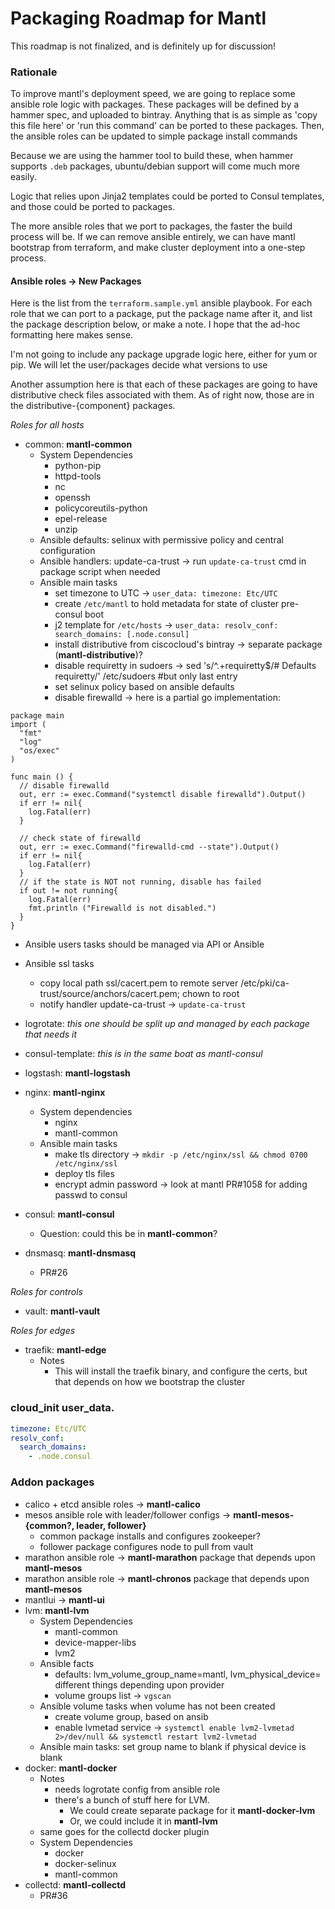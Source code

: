 # Packaging Roadmap for Mantl

This roadmap is not finalized, and is definitely up for discussion!

### Rationale
To improve mantl's deployment speed, we are going to replace some
ansible role logic with packages. These packages will be defined by a hammer spec,
and uploaded to bintray. Anything that is as simple as 'copy this file here'
or 'run this command' can be ported to these packages. Then, the ansible roles can
be updated to simple package install commands

Because we are using the hammer tool to build these, when hammer supports `.deb` packages,
ubuntu/debian support will come much more easily.

Logic that relies upon Jinja2 templates could be ported to Consul templates,
and those could be ported to packages.

The more ansible roles that we port to packages, the faster the build process will be.
If we can remove ansible entirely, we can have mantl bootstrap from terraform, and
make cluster deployment into a one-step process.

#### Ansible roles -> New Packages
Here is the list from the `terraform.sample.yml` ansible playbook. For each role that
we can port to a package, put the package name after it, and list the package description
below, or make a note. I hope that the ad-hoc formatting here makes sense.

I'm not going to include any package upgrade logic here, either for yum or pip.
We will let the user/packages decide what versions to use

Another assumption here is that each of these packages are going to have
distributive check files associated with them. As of right now, those are in
the distributive-{component} packages.

*Roles for all hosts*
- common: **mantl-common**
  - System Dependencies
    - python-pip
    - httpd-tools
    - nc
    - openssh
    - policycoreutils-python
    - epel-release
    - unzip
  - Ansible defaults: selinux with permissive policy and central configuration
  - Ansible handlers: update-ca-trust -> run `update-ca-trust` cmd in package script when needed
  - Ansible main tasks
    - set timezone to UTC -> `user_data: timezone: Etc/UTC`
    - create `/etc/mantl` to hold metadata for state of cluster pre-consul boot
    - j2 template for `/etc/hosts` -> `user_data: resolv_conf: search_domains: [.node.consul]`
    - install distributive from ciscocloud's bintray -> separate package (**mantl-distributive**)?
    - disable requiretty in sudoers -> sed 's/^.+requiretty$/# Defaults requiretty/' /etc/sudoers #but only last entry
    - set selinux policy based on ansible defaults 
    - disable firewalld -> here is a partial go implementation:
```
package main
import (
  "fmt"
  "log"
  "os/exec"
)

func main () {
  // disable firewalld
  out, err := exec.Command("systemctl disable firewalld").Output()
  if err != nil{
    log.Fatal(err)
  }

  // check state of firewalld
  out, err := exec.Command("firewalld-cmd --state").Output()
  if err != nil{
    log.Fatal(err)
  }
  // if the state is NOT not running, disable has failed
  if out != not running{
    log.Fatal(err)
    fmt.println ("Firewalld is not disabled.")
  }
}
```
  - Ansible users tasks should be managed via API or Ansible
  - Ansible ssl tasks
    - copy local path ssl/cacert.pem to remote server /etc/pki/ca-trust/source/anchors/cacert.pem; chown to root
    - notify handler update-ca-trust -> `update-ca-trust`



- logrotate: *this one should be split up and managed by each package that needs it*
- consul-template: *this is in the same boat as mantl-consul*

- logstash: **mantl-logstash**
- nginx: **mantl-nginx**
  - System dependencies
    - nginx
    - mantl-common
  - Ansible main tasks
    - make tls directory -> `mkdir -p /etc/nginx/ssl && chmod 0700 /etc/nginx/ssl`
    - deploy tls files
    - encrypt admin password -> look at mantl PR#1058 for adding passwd to consul
- consul: **mantl-consul**
  - Question: could this be in **mantl-common**?
- dnsmasq: **mantl-dnsmasq**
  - PR#26

*Roles for controls*
- vault: **mantl-vault**

*Roles for edges*
- traefik: **mantl-edge**
  - Notes
    - This will install the traefik binary, and configure the certs, but that depends on how we bootstrap the cluster

### cloud_init user_data.
```yaml
timezone: Etc/UTC
resolv_conf: 
  search_domains: 
    - .node.consul
```

### Addon packages
- calico + etcd ansible roles -> **mantl-calico**
- mesos ansible role with leader/follower configs -> **mantl-mesos-{common?, leader, follower}**
  - common package installs and configures zookeeper?
  - follower package configures node to pull from vault
- marathon ansible role -> **mantl-marathon** package that depends upon **mantl-mesos**
- marathon ansible role -> **mantl-chronos** package that depends upon **mantl-mesos**
- mantlui -> **mantl-ui**
- lvm: **mantl-lvm**
  - System Dependencies
    - mantl-common
    - device-mapper-libs
    - lvm2
  - Ansible facts
    - defaults: lvm_volume_group_name=mantl, lvm_physical_device= different things depending upon provider
    - volume groups list -> `vgscan`
  - Ansible volume tasks when volume has not been created
    - create volume group, based on ansib
    - enable lvmetad service -> `systemctl enable lvm2-lvmetad 2>/dev/null && systemctl restart lvm2-lvmetad`
  - Ansible main tasks: set group name to blank if physical device is blank
- docker: **mantl-docker**
  - Notes
    - needs logrotate config from ansible role
    - there's a bunch of stuff here for LVM.
      - We could create separate package for it **mantl-docker-lvm**
      - Or, we could include it in **mantl-lvm**
  - same goes for the collectd docker plugin
  - System Dependencies
    - docker
    - docker-selinux
    - mantl-common
- collectd: **mantl-collectd**
  - PR#36